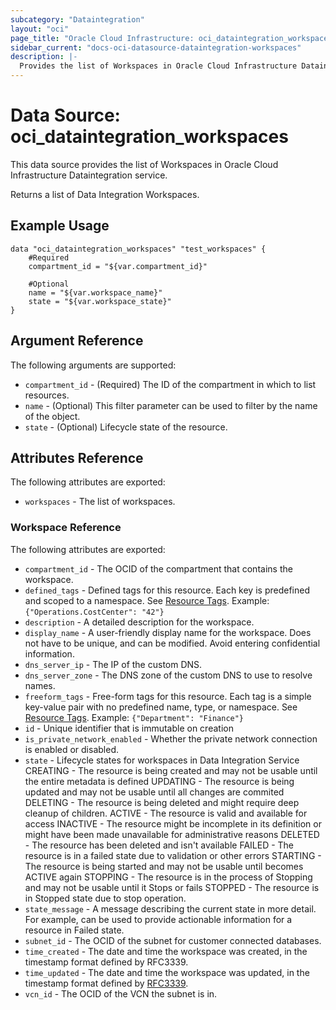 ```yaml
---
subcategory: "Dataintegration"
layout: "oci"
page_title: "Oracle Cloud Infrastructure: oci_dataintegration_workspaces"
sidebar_current: "docs-oci-datasource-dataintegration-workspaces"
description: |-
  Provides the list of Workspaces in Oracle Cloud Infrastructure Dataintegration service
---
```


# Data Source: oci_dataintegration_workspaces
This data source provides the list of Workspaces in Oracle Cloud Infrastructure Dataintegration service.

Returns a list of Data Integration Workspaces.


## Example Usage

```hcl
data "oci_dataintegration_workspaces" "test_workspaces" {
	#Required
	compartment_id = "${var.compartment_id}"

	#Optional
	name = "${var.workspace_name}"
	state = "${var.workspace_state}"
}
```

## Argument Reference

The following arguments are supported:

* `compartment_id` - (Required) The ID of the compartment in which to list resources.
* `name` - (Optional) This filter parameter can be used to filter by the name of the object.
* `state` - (Optional) Lifecycle state of the resource.


## Attributes Reference

The following attributes are exported:

* `workspaces` - The list of workspaces.

### Workspace Reference

The following attributes are exported:

* `compartment_id` - The OCID of the compartment that contains the workspace.
* `defined_tags` - Defined tags for this resource. Each key is predefined and scoped to a namespace. See [Resource Tags](https://docs.cloud.oracle.com/iaas/Content/General/Concepts/resourcetags.htm). Example: `{"Operations.CostCenter": "42"}` 
* `description` - A detailed description for the workspace.
* `display_name` - A user-friendly display name for the workspace. Does not have to be unique, and can be modified. Avoid entering confidential information.
* `dns_server_ip` - The IP of the custom DNS.
* `dns_server_zone` - The DNS zone of the custom DNS to use to resolve names.
* `freeform_tags` - Free-form tags for this resource. Each tag is a simple key-value pair with no predefined name, type, or namespace. See [Resource Tags](https://docs.cloud.oracle.com/iaas/Content/General/Concepts/resourcetags.htm). Example: `{"Department": "Finance"}` 
* `id` - Unique identifier that is immutable on creation
* `is_private_network_enabled` - Whether the private network connection is enabled or disabled.
* `state` - Lifecycle states for workspaces in Data Integration Service CREATING - The resource is being created and may not be usable until the entire metadata is defined UPDATING - The resource is being updated and may not be usable until all changes are commited DELETING - The resource is being deleted and might require deep cleanup of children. ACTIVE   - The resource is valid and available for access INACTIVE - The resource might be incomplete in its definition or might have been made unavailable for administrative reasons DELETED  - The resource has been deleted and isn't available FAILED   - The resource is in a failed state due to validation or other errors STARTING - The resource is being started and may not be usable until becomes ACTIVE again STOPPING - The resource is in the process of Stopping and may not be usable until it Stops or fails STOPPED  - The resource is in Stopped state due to stop operation. 
* `state_message` - A message describing the current state in more detail. For example, can be used to provide actionable information for a resource in Failed state.
* `subnet_id` - The OCID of the subnet for customer connected databases.
* `time_created` - The date and time the workspace was created, in the timestamp format defined by RFC3339. 
* `time_updated` - The date and time the workspace was updated, in the timestamp format defined by [RFC3339](https://tools.ietf.org/html/rfc3339).
* `vcn_id` - The OCID of the VCN the subnet is in.

